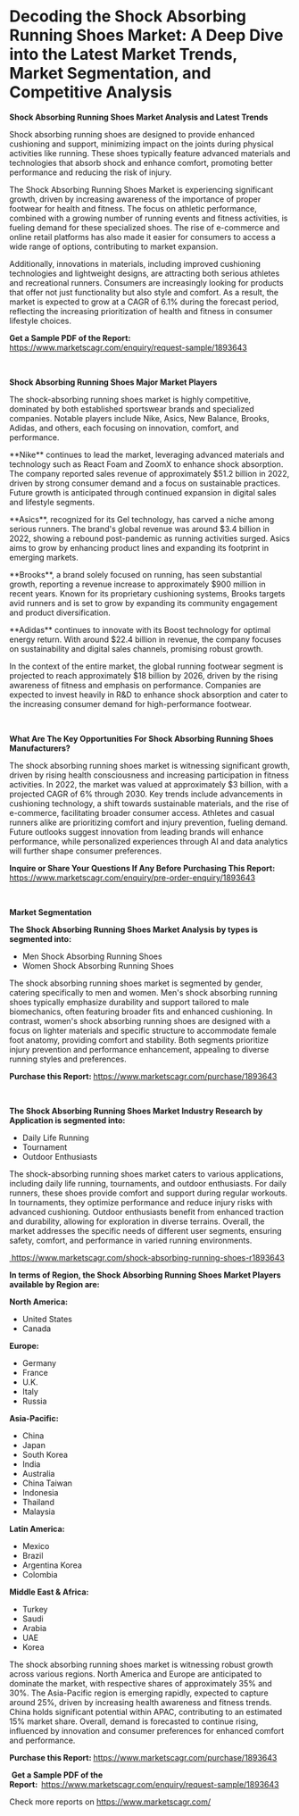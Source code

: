 <p><h1>Decoding the Shock Absorbing Running Shoes Market: A Deep Dive into the Latest Market Trends, Market Segmentation, and Competitive Analysis</h1></p><p><strong>Shock Absorbing Running Shoes Market Analysis and Latest Trends</strong></p>
<p><p>Shock absorbing running shoes are designed to provide enhanced cushioning and support, minimizing impact on the joints during physical activities like running. These shoes typically feature advanced materials and technologies that absorb shock and enhance comfort, promoting better performance and reducing the risk of injury.</p><p>The Shock Absorbing Running Shoes Market is experiencing significant growth, driven by increasing awareness of the importance of proper footwear for health and fitness. The focus on athletic performance, combined with a growing number of running events and fitness activities, is fueling demand for these specialized shoes. The rise of e-commerce and online retail platforms has also made it easier for consumers to access a wide range of options, contributing to market expansion.</p><p>Additionally, innovations in materials, including improved cushioning technologies and lightweight designs, are attracting both serious athletes and recreational runners. Consumers are increasingly looking for products that offer not just functionality but also style and comfort. As a result, the market is expected to grow at a CAGR of 6.1% during the forecast period, reflecting the increasing prioritization of health and fitness in consumer lifestyle choices.</p></p>
<p><strong>Get a Sample PDF of the Report:&nbsp;</strong> <a href="https://www.marketscagr.com/enquiry/request-sample/1893643?utm_campaign=2667&utm_medium=2&utm_source=Github&utm_content=ia&utm_term=05042025&utm_id=shock-absorbing-running-shoes">https://www.marketscagr.com/enquiry/request-sample/1893643</a></p>
<p>&nbsp;</p>
<p><strong>Shock Absorbing Running Shoes Major Market Players</strong></p>
<p><p>The shock-absorbing running shoes market is highly competitive, dominated by both established sportswear brands and specialized companies. Notable players include Nike, Asics, New Balance, Brooks, Adidas, and others, each focusing on innovation, comfort, and performance.</p><p>**Nike** continues to lead the market, leveraging advanced materials and technology such as React Foam and ZoomX to enhance shock absorption. The company reported sales revenue of approximately $51.2 billion in 2022, driven by strong consumer demand and a focus on sustainable practices. Future growth is anticipated through continued expansion in digital sales and lifestyle segments.</p><p>**Asics**, recognized for its Gel technology, has carved a niche among serious runners. The brand's global revenue was around $3.4 billion in 2022, showing a rebound post-pandemic as running activities surged. Asics aims to grow by enhancing product lines and expanding its footprint in emerging markets.</p><p>**Brooks**, a brand solely focused on running, has seen substantial growth, reporting a revenue increase to approximately $900 million in recent years. Known for its proprietary cushioning systems, Brooks targets avid runners and is set to grow by expanding its community engagement and product diversification.</p><p>**Adidas** continues to innovate with its Boost technology for optimal energy return. With around $22.4 billion in revenue, the company focuses on sustainability and digital sales channels, promising robust growth.</p><p>In the context of the entire market, the global running footwear segment is projected to reach approximately $18 billion by 2026, driven by the rising awareness of fitness and emphasis on performance. Companies are expected to invest heavily in R&D to enhance shock absorption and cater to the increasing consumer demand for high-performance footwear.</p></p>
<p>&nbsp;</p>
<p><strong>What Are The Key Opportunities For Shock Absorbing Running Shoes Manufacturers?</strong></p>
<p><p>The shock absorbing running shoes market is witnessing significant growth, driven by rising health consciousness and increasing participation in fitness activities. In 2022, the market was valued at approximately $3 billion, with a projected CAGR of 6% through 2030. Key trends include advancements in cushioning technology, a shift towards sustainable materials, and the rise of e-commerce, facilitating broader consumer access. Athletes and casual runners alike are prioritizing comfort and injury prevention, fueling demand. Future outlooks suggest innovation from leading brands will enhance performance, while personalized experiences through AI and data analytics will further shape consumer preferences.</p></p>
<p><strong>Inquire or Share Your Questions If Any Before Purchasing This Report:</strong> <a href="https://www.marketscagr.com/enquiry/pre-order-enquiry/1893643?utm_campaign=2667&utm_medium=2&utm_source=Github&utm_content=ia&utm_term=05042025&utm_id=shock-absorbing-running-shoes">https://www.marketscagr.com/enquiry/pre-order-enquiry/1893643</a></p>
<p>&nbsp;</p>
<p><strong>Market Segmentation</strong></p>
<p><strong>The Shock Absorbing Running Shoes Market Analysis by types is segmented into:</strong></p>
<p><ul><li>Men Shock Absorbing Running Shoes</li><li>Women Shock Absorbing Running Shoes</li></ul></p>
<p><p>The shock absorbing running shoes market is segmented by gender, catering specifically to men and women. Men's shock absorbing running shoes typically emphasize durability and support tailored to male biomechanics, often featuring broader fits and enhanced cushioning. In contrast, women's shock absorbing running shoes are designed with a focus on lighter materials and specific structure to accommodate female foot anatomy, providing comfort and stability. Both segments prioritize injury prevention and performance enhancement, appealing to diverse running styles and preferences.</p></p>
<p><strong>Purchase this Report:&nbsp;</strong><a href="https://www.marketscagr.com/purchase/1893643?utm_campaign=2667&utm_medium=2&utm_source=Github&utm_content=ia&utm_term=05042025&utm_id=shock-absorbing-running-shoes">https://www.marketscagr.com/purchase/1893643</a></p>
<p>&nbsp;</p>
<p><strong>The Shock Absorbing Running Shoes Market Industry Research by Application is segmented into:</strong></p>
<p><ul><li>Daily Life Running</li><li>Tournament</li><li>Outdoor Enthusiasts</li></ul></p>
<p><p>The shock-absorbing running shoes market caters to various applications, including daily life running, tournaments, and outdoor enthusiasts. For daily runners, these shoes provide comfort and support during regular workouts. In tournaments, they optimize performance and reduce injury risks with advanced cushioning. Outdoor enthusiasts benefit from enhanced traction and durability, allowing for exploration in diverse terrains. Overall, the market addresses the specific needs of different user segments, ensuring safety, comfort, and performance in varied running environments.</p></p>
<p><a href="https://www.marketscagr.com/shock-absorbing-running-shoes-r1893643?utm_campaign=2667&utm_medium=2&utm_source=Github&utm_content=ia&utm_term=05042025&utm_id=shock-absorbing-running-shoes">&nbsp;https://www.marketscagr.com/shock-absorbing-running-shoes-r1893643</a></p>
<p><strong>In terms of Region, the Shock Absorbing Running Shoes Market Players available by Region are:</strong></p>
<p>
    <p> <strong> North America: </strong>
        <ul>
            <li>United States</li>
            <li>Canada</li>
        </ul>
        </p> 
    <p> <strong> Europe: </strong>
        <ul>
            <li>Germany</li>
            <li>France</li>
            <li>U.K.</li>
            <li>Italy</li>
            <li>Russia</li>
        </ul>
        </p> 
    <p> <strong> Asia-Pacific: </strong>
        <ul>
            <li>China</li>
            <li>Japan</li>
            <li>South Korea</li>
            <li>India</li>
            <li>Australia</li>
            <li>China Taiwan</li>
            <li>Indonesia</li>
            <li>Thailand</li>
            <li>Malaysia</li>
        </ul>
        </p> 
    <p> <strong> Latin America: </strong>
        <ul>
            <li>Mexico</li>
            <li>Brazil</li>
            <li>Argentina Korea</li>
            <li>Colombia</li>
        </ul>
        </p> 
    <p> <strong> Middle East & Africa: </strong>
        <ul>
            <li>Turkey</li>
            <li>Saudi</li>
            <li>Arabia</li>
            <li>UAE</li>
            <li>Korea</li>
        </ul>
    </p>
    </p>
<p><p>The shock absorbing running shoes market is witnessing robust growth across various regions. North America and Europe are anticipated to dominate the market, with respective shares of approximately 35% and 30%. The Asia-Pacific region is emerging rapidly, expected to capture around 25%, driven by increasing health awareness and fitness trends. China holds significant potential within APAC, contributing to an estimated 15% market share. Overall, demand is forecasted to continue rising, influenced by innovation and consumer preferences for enhanced comfort and performance.</p></p>
<p><strong>Purchase this Report: </strong><a href="https://www.marketscagr.com/purchase/1893643?utm_campaign=2667&utm_medium=2&utm_source=Github&utm_content=ia&utm_term=05042025&utm_id=shock-absorbing-running-shoes">https://www.marketscagr.com/purchase/1893643</a></p>
<p>&nbsp;<strong>Get a Sample PDF of the Report:&nbsp;&nbsp;</strong><a href="https://www.marketscagr.com/enquiry/request-sample/1893643?utm_campaign=2667&utm_medium=2&utm_source=Github&utm_content=ia&utm_term=05042025&utm_id=shock-absorbing-running-shoes">https://www.marketscagr.com/enquiry/request-sample/1893643</a></p>
<p><strong></strong></p>
<p>Check more reports on <a href="https://www.marketscagr.com/?utm_campaign=2667&utm_medium=2&utm_source=Github&utm_content=ia&utm_term=05042025&utm_id=shock-absorbing-running-shoes">https://www.marketscagr.com/</a></p>
